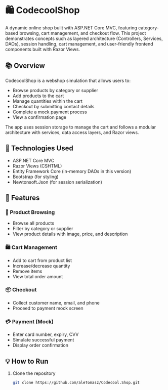 # 🛍️ CodecoolShop

A dynamic online shop built with ASP.NET Core MVC, featuring category-based browsing, cart management, and checkout flow.
This project demonstrates concepts such as layered architecture (Controllers, Services, DAOs), session handling, cart management, and user-friendly frontend components built with Razor Views.

## 📚 Overview

CodecoolShop is a webshop simulation that allows users to:

- Browse products by category or supplier
- Add products to the cart
- Manage quantities within the cart
- Checkout by submitting contact details
- Complete a mock payment process
- View a confirmation page

The app uses session storage to manage the cart and follows a modular architecture with services, data access layers, and Razor views.

## 🧰 Technologies Used

- ASP.NET Core MVC
- Razor Views (CSHTML)
- Entity Framework Core (in-memory DAOs in this version)
- Bootstrap (for styling)
- Newtonsoft.Json (for session serialization)

## 🚀 Features

### 🛒 Product Browsing
- Browse all products
- Filter by category or supplier
- View product details with image, price, and description

### 🛍️ Cart Management
- Add to cart from product list
- Increase/decrease quantity
- Remove items
- View total order amount

### 📦 Checkout
- Collect customer name, email, and phone
- Proceed to payment mock screen

### 💳 Payment (Mock)
- Enter card number, expiry, CVV
- Simulate successful payment
- Display order confirmation

## 💡 How to Run

1. Clone the repository
   ```bash
   git clone https://github.com/aleTomasz/Codecool.Shop.git
